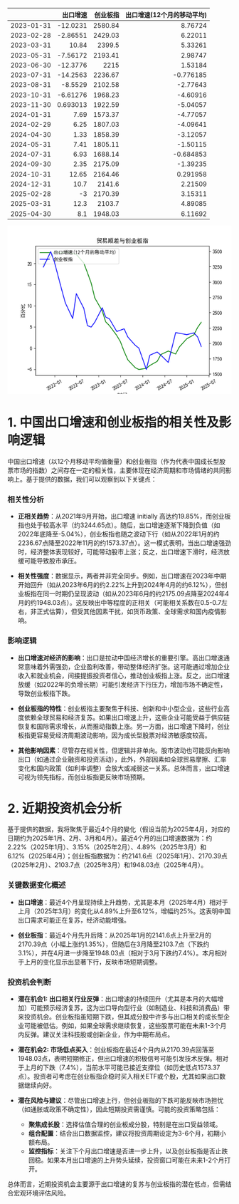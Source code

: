 |            |   出口增速 |   创业板指 |   出口增速(12个月的移动平均) |
|:-----------|-----------:|-----------:|-----------------------------:|
| 2023-01-31 | -12.0231   |    2580.84 |                     8.76724  |
| 2023-02-28 |  -2.86551  |    2429.03 |                     6.22011  |
| 2023-03-31 |  10.84     |    2399.5  |                     5.33261  |
| 2023-05-31 |  -7.56172  |    2193.41 |                     2.98747  |
| 2023-06-30 | -12.3776   |    2215    |                     1.53184  |
| 2023-07-31 | -14.2563   |    2236.67 |                    -0.776185 |
| 2023-08-31 |  -8.5529   |    2102.58 |                    -2.77643  |
| 2023-10-31 |  -6.61276  |    1968.23 |                    -4.60916  |
| 2023-11-30 |   0.693013 |    1922.59 |                    -5.04057  |
| 2024-01-31 |   7.69     |    1573.37 |                    -4.77057  |
| 2024-02-29 |   6.25     |    1807.03 |                    -4.09641  |
| 2024-04-30 |   1.33     |    1858.39 |                    -3.12057  |
| 2024-05-31 |   7.41     |    1805.11 |                    -1.50115  |
| 2024-07-31 |   6.93     |    1688.14 |                    -0.684853 |
| 2024-09-30 |   2.35     |    2175.09 |                    -1.39235  |
| 2024-10-31 |  12.65     |    2164.46 |                     0.291958 |
| 2024-12-31 |  10.7      |    2141.6  |                     2.21509  |
| 2025-02-28 |  -3        |    2170.39 |                     3.15311  |
| 2025-03-31 |  12.3      |    2103.7  |                     4.89085  |
| 2025-04-30 |   8.1      |    1948.03 |                     6.11692  |

![图](output_cybz.png)

# 1. 中国出口增速和创业板指的相关性及影响逻辑

中国出口增速（以12个月移动平均值衡量）和创业板指（作为代表中国成长型股票市场的指数）之间存在一定的相关性，主要体现在经济周期和市场情绪的共同影响上。基于提供的数据，我们可以观察到以下关键点：

### 相关性分析
- **正相关趋势**：从2021年9月开始，出口增速 initially 高达约19.85%，而创业板指也处于较高水平（约3244.65点）。随后，出口增速逐渐下降到负值（如2022年底降至-5.04%），创业板指也随之波动下行（如从2022年1月的约2236.67点降至2022年11月的约1573.37点）。这一模式表明，当出口增速强劲时，经济整体表现较好，可能带动股市上涨；反之，出口增速下滑时，经济放缓可能导致股市承压。
  
- **相关性强度**：数据显示，两者并非完全同步。例如，出口增速在2023年中期开始回升（如从2023年6月的约2.22%上升到2024年4月的约6.12%），但创业板指在同一时期仍呈现波动（如从2023年6月的约2175.09点降至2024年4月的约1948.03点）。这反映出中等程度的正相关（可能相关系数在0.5-0.7左右，非正式估算），但受其他因素干扰，如货币政策、全球需求和国内疫情影响。

### 影响逻辑
- **出口增速对经济的影响**：出口是拉动中国经济增长的重要引擎。高出口增速通常意味着外需强劲，企业盈利改善，带动整体经济扩张。这可能通过增加企业收入和就业机会，间接提振投资者信心，推动创业板指上涨。反之，出口增速放缓（如2022年的负增长期）可能引发经济下行压力，增加市场不确定性，导致创业板指下跌。
  
- **创业板指的特性**：创业板指主要聚焦于科技、创新和中小型企业，这些行业高度依赖全球贸易和经济复苏。如果出口增速上升，这些企业可能受益于供应链恢复和国际需求增长，从而推动指数上涨。另一方面，出口增速下降时，创业板指更容易受经济周期波动影响，因为成长型股票对经济敏感度较高。
  
- **其他影响因素**：尽管存在相关性，但逻辑并非单向。股市波动也可能反向影响出口（如通过企业融资和投资活动），此外，外部因素如全球贸易摩擦、汇率变化和国内政策（如利率调整）会放大或减弱这一关系。总体而言，出口增速可视为领先指标，而创业板指更反映市场预期。

# 2. 近期投资机会分析

基于提供的数据，我将聚焦于最近4个月的變化（假设当前为2025年4月，对应的日期约为2025年1月、2月、3月和4月）。最近4个月的出口增速数据为：约2.22%（2025年1月）、3.15%（2025年2月）、4.89%（2025年3月）和6.12%（2025年4月）；创业板指数据为：约2141.6点（2025年1月）、2170.39点（2025年2月）、2103.7点（2025年3月）和1948.03点（2025年4月）。

### 关键数据变化概述
- **出口增速**：最近4个月呈现持续上升趋势，尤其是本月（2025年4月）相对于上月（2025年3月）的变化从4.89%上升至6.12%，增幅约25%。这表明中国出口需求可能正在复苏，经济动能增强。
  
- **创业板指**：最近4个月先升后降：从2025年1月的2141.6点上升至2月的2170.39点（小幅上涨约1.35%），但随后在3月降至2103.7点（下跌约3.1%），并在4月进一步降至1948.03点（相对于3月下跌约7.4%）。本月相对于上月的变化显示出显著下行，反映市场短期调整。

### 投资机会判断
- **潜在机会1: 出口相关行业反弹**：出口增速的持续回升（尤其是本月的大幅增加）可能预示经济复苏，这为出口导向型行业（如制造业、科技和消费品）带来投资机会。创业板指虽短期下跌，但其成分股中许多与出口相关的成长型企业可能被低估。例如，如果全球需求继续恢复，这些股票可能在未来1-3个月内反弹。建议关注科技股或创新企业，作为中期布局点。

- **潜在机会2: 市场低点买入**：创业板指在最近4个月内从2170.39点回落至1948.03点，表明短期修正，但出口增速的积极信号可能引发技术反弹。相对于上月的下跌（7.4%），当前水平可能已接近支撑位（如历史低点1573.37点）。投资者可考虑在创业板指企稳时买入相关ETF或个股，尤其如果出口数据继续向好。

- **潜在风险与建议**：尽管出口增速上行，但创业板指的下跌可能反映市场担忧（如通胀或政策不确定性），因此短期投资需谨慎。可能的投资策略包括：
  - **聚焦成长股**：选择估值合理的创业板成分股，特别是在出口受益领域。
  - **组合配置**：结合出口数据监控，建议将投资周期设定为3-6个月，初期小额布局。
  - **监控指标**：关注下个月出口增速是否进一步上升，以及创业板指是否止跌回稳。如果本月出口增速的上升势头延续，投资窗口可能在未来1-2个月打开。

总体而言，近期投资机会主要源于出口增速的复苏与创业板指的潜在低点，但需结合宏观环境评估风险。
